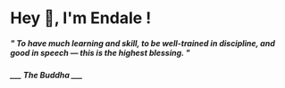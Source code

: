 <h1 title="head"> Hey 👋, I'm Endale !</h1>

**<h5><i>" To have much learning and skill, to be well-trained in discipline, and good in speech — this is the highest blessing. "</i></h5>**

*<b>___ The Buddha ___</b>*

